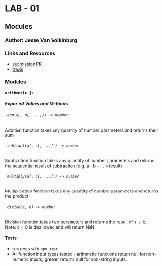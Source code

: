 # LAB - 01

## Modules

### Author: Jesse Van Volkinburg

### Links and Resources
* [submission PR](https://github.com/401-advanced-javascript-jv/01-modules/pull/2)
* [travis](https://travis-ci.com/401-advanced-javascript-jv/01-modules)

### Modules
#### `arithmetic.js`
##### Exported Values and Methods

###### `.add(a[, b[, ...]]) -> number`
Addition function takes any quantity of number parameters and returns their sum

###### `.subtract(a[, b[, ...]]) -> number`
Subtraction function takes any quantity of number parameters and returns the sequential result of subtraction
(e.g. a - b - ... = result)

###### `.multiply(a[, b[, ...]]) -> number`
Multiplication function takes any quantity of number parameters and returns the product

###### `.divide(a, b) -> number`
Division function takes two parameters and returns the result of `a / b`. Note: b = 0 is disallowed and will return NaN.

#### Tests
* run tests with `npm test`
* All function input types tested - arithmetic functions return null for non-numeric inputs, greeter returns null for non-string inputs.
